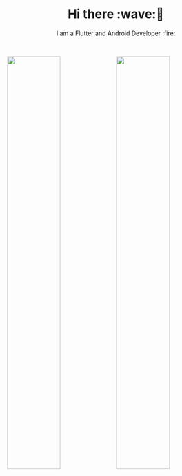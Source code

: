 <h1 align='center'>Hi there :wave:🏻</h1>

<p align='center'>I am a Flutter and Android Developer :fire: </p>

<br/>
<p align="left">
<img width="49.5%" src="https://github-readme-stats.vercel.app/api/?username=kesmitopiwala&theme=prussian&show_icons=true&count_private=true&hide_border=true"/>
<img width="49.5%" src="https://github-readme-streak-stats.herokuapp.com/?user=kesmitopiwala&theme=prussian&hide_border=true" />
</p>
<br>


